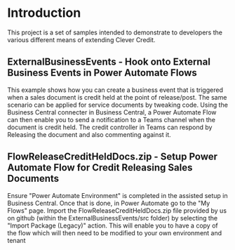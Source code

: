 # Introduction
This project is a set of samples intended to demonstrate to developers the various different means of extending Clever Credit.

## ExternalBusinessEvents - Hook onto External Business Events in Power Automate Flows
This example shows how you can create a business event that is triggered when a sales document is credit held at the point of release/post. The same scenario can be applied for service documents by tweaking code. Using the Business Central connecter in Business Central, a Power Automate Flow can then enable you to send a notification to a Teams channel when the document is credit held. The credit controller in Teams can respond by Releasing the document and also commenting against it.

## FlowReleaseCreditHeldDocs.zip - Setup Power Automate Flow for Credit Releasing Sales Documents
Ensure "Power Automate Environment" is completed in the assisted setup in Business Central. Once that is done, in Power Automate go to the "My Flows" page. Import the FlowReleaseCreditHeldDocs.zip file provided by us on github (within the ExternalBusinessEvents/src folder) by selecting the "Import Package (Legacy)" action. This will enable you to have a copy of the flow which will then need to be modified to your own environment and tenant
